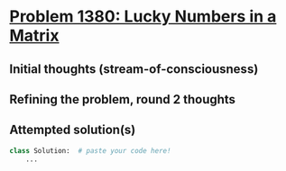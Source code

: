 # [Problem 1380: Lucky Numbers in a Matrix](https://leetcode.com/problems/lucky-numbers-in-a-matrix/description/?envType=daily-question)

## Initial thoughts (stream-of-consciousness)

## Refining the problem, round 2 thoughts

## Attempted solution(s)
```python
class Solution:  # paste your code here!
    ...
```
